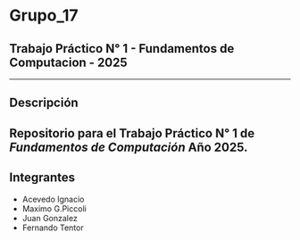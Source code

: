 # Grupo_17

## Trabajo Práctico N° 1 - Fundamentos de Computacion - 2025
---

## Descripción
Repositorio para el **Trabajo Práctico N° 1** de *Fundamentos de Computación* Año 2025.  
---
## Integrantes
- Acevedo Ignacio 
- Maximo G.Piccoli
- Juan Gonzalez
- Fernando Tentor
